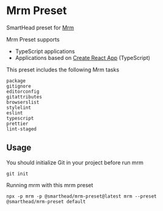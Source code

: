 # Mrm Preset

SmartHead preset for [Mrm](https://mrm.js.org)

Mrm Preset supports 
* TypeScript applications
* Applications based on [Create React App](https://create-react-app.dev) (TypeScript)

This preset includes the following Mrm tasks
 ```
package
gitignore
editorconfig
gitattributes
browserslist
stylelint
eslint
typescript
prettier
lint-staged
 ```

## Usage

You should initialize Git in your project before run mrm
```
git init
```

Running mrm with this mrm preset
```
npx -p mrm -p @smarthead/mrm-preset@latest mrm --preset @smarthead/mrm-preset default
```


